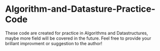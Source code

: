 # Algorithm-and-Datasture-Practice-Code
These code are created for practice in Algorithms and Datastructures, maybe more field will be covered in the future.
Feel free to provide your brillant improvment or suggestion to the author!
